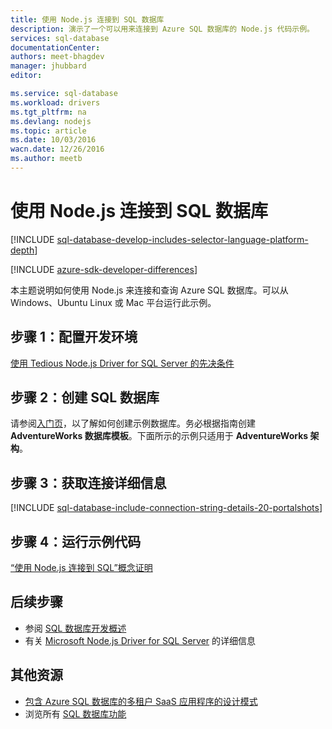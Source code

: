 ```yaml
---
title: 使用 Node.js 连接到 SQL 数据库
description: 演示了一个可以用来连接到 Azure SQL 数据库的 Node.js 代码示例。
services: sql-database
documentationCenter: 
authors: meet-bhagdev
manager: jhubbard
editor: 

ms.service: sql-database
ms.workload: drivers
ms.tgt_pltfrm: na
ms.devlang: nodejs
ms.topic: article
ms.date: 10/03/2016
wacn.date: 12/26/2016
ms.author: meetb
---
```


# 使用 Node.js 连接到 SQL 数据库

[!INCLUDE [sql-database-develop-includes-selector-language-platform-depth](../../includes/sql-database-develop-includes-selector-language-platform-depth.md)]

[!INCLUDE [azure-sdk-developer-differences](../../includes/azure-sdk-developer-differences.md)]

本主题说明如何使用 Node.js 来连接和查询 Azure SQL 数据库。可以从 Windows、Ubuntu Linux 或 Mac 平台运行此示例。

## 步骤 1：配置开发环境

[使用 Tedious Node.js Driver for SQL Server 的先决条件](https://msdn.microsoft.com/zh-cn/library/mt652094.aspx)

## 步骤 2：创建 SQL 数据库

请参阅[入门页](./sql-database-get-started.md)，以了解如何创建示例数据库。务必根据指南创建 **AdventureWorks 数据库模板**。下面所示的示例只适用于 **AdventureWorks 架构**。

## 步骤 3：获取连接详细信息

[!INCLUDE [sql-database-include-connection-string-details-20-portalshots](../../includes/sql-database-include-connection-string-details-20-portalshots.md)]

## 步骤 4：运行示例代码

[“使用 Node.js 连接到 SQL”概念证明](https://msdn.microsoft.com/zh-cn/library/mt715784.aspx)

## 后续步骤

* 参阅 [SQL 数据库开发概述](./sql-database-develop-overview.md)
* 有关 [Microsoft Node.js Driver for SQL Server](https://msdn.microsoft.com/zh-cn/library/mt652093.aspx) 的详细信息

## 其他资源 

* [包含 Azure SQL 数据库的多租户 SaaS 应用程序的设计模式](./sql-database-design-patterns-multi-tenancy-saas-applications.md)
* 浏览所有 [SQL 数据库功能](https://www.azure.cn/home/features/sql-database/)

<!---HONumber=Mooncake_Quality_Review_1215_2016-->